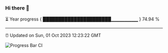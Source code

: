 ### Hi there 👋

⏳ Year progress { ██████████████████████▁▁▁▁▁▁▁▁ } 74.94 %

---

⏰ Updated on Sun, 01 Oct 2023 12:23:22 GMT

![Progress Bar CI](https://github.com/liununu/liununu/workflows/Progress%20Bar%20CI/badge.svg)
